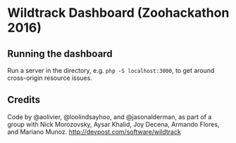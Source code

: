 # Wildtrack Dashboard (Zoohackathon 2016)

## Running the dashboard
Run a server in the directory, e.g. `php -S localhost:3000`, to get around cross-origin resource issues.

## Credits
Code by @aolivier, @loolindsayhoo, and @jasonalderman, as part of a group with Nick Morozovsky, Aysar Khalid, Joy Decena, Armando Flores, and Mariano Munoz.
<http://devpost.com/software/wildtrack>


